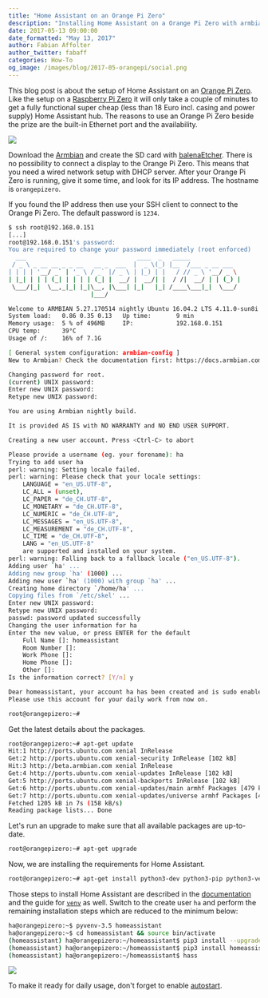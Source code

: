 ```yaml
---
title: "Home Assistant on an Orange Pi Zero"
description: "Installing Home Assistant on a Orange Pi Zero with armbian."
date: 2017-05-13 09:00:00
date_formatted: "May 13, 2017"
author: Fabian Affolter
author_twitter: fabaff
categories: How-To
og_image: /images/blog/2017-05-orangepi/social.png
---
```


This blog post is about the setup of Home Assistant on an [Orange Pi Zero](http://www.orangepi.org/orangepizero/). Like the setup on a [Raspberry Pi Zero](/blog/2017/05/01/home-assistant-on-raspberry-pi-zero-in-30-minutes/) it will only take a couple of minutes to get a fully functional super cheap (less than 18 Euro incl. casing and power supply) Home Assistant hub. The reasons to use an Orange Pi Zero beside the prize are the built-in Ethernet port and the availability. 

<p class="img">
  <img src="/images/blog/2017-05-orangepi/orangie-pi-setup.png" />
</p>

<!--more-->

Download the [Armbian](https://www.armbian.com/orange-pi-zero/) and create the SD card with [balenaEtcher](https://www.balena.io/etcher). There is no possibility to connect a display to the Orange Pi Zero. This means that you need a wired network setup with DHCP server. After your Orange Pi Zero is running, give it some time, and look for its IP address. The hostname is `orangepizero`.

If you found the IP address then use your SSH client to connect to the Orange Pi Zero. The default password is `1234`.

```bash
$ ssh root@192.168.0.151
[...]
root@192.168.0.151's password: 
You are required to change your password immediately (root enforced)
  ___                               ____  _   _____
 / _ \ _ __ __ _ _ __   __ _  ___  |  _ \(_) |__  /___ _ __ ___
| | | | '__/ _` | '_ \ / _` |/ _ \ | |_) | |   / // _ \ '__/ _ \ 
| |_| | | | (_| | | | | (_| |  __/ |  __/| |  / /|  __/ | | (_) |
 \___/|_|  \__,_|_| |_|\__, |\___| |_|   |_| /____\___|_|  \___/ 
                       |___/                                     

Welcome to ARMBIAN 5.27.170514 nightly Ubuntu 16.04.2 LTS 4.11.0-sun8i
System load:   0.86 0.35 0.13  	Up time:       9 min
Memory usage:  5 % of 496MB  	IP:            192.168.0.151
CPU temp:      39°C
Usage of /:    16% of 7.1G

[ General system configuration: armbian-config ]
New to Armbian? Check the documentation first: https://docs.armbian.com

Changing password for root.
(current) UNIX password: 
Enter new UNIX password: 
Retype new UNIX password: 

You are using Armbian nightly build.

It is provided AS IS with NO WARRANTY and NO END USER SUPPORT.

Creating a new user account. Press <Ctrl-C> to abort

Please provide a username (eg. your forename): ha
Trying to add user ha
perl: warning: Setting locale failed.
perl: warning: Please check that your locale settings:
	LANGUAGE = "en_US.UTF-8",
	LC_ALL = (unset),
	LC_PAPER = "de_CH.UTF-8",
	LC_MONETARY = "de_CH.UTF-8",
	LC_NUMERIC = "de_CH.UTF-8",
	LC_MESSAGES = "en_US.UTF-8",
	LC_MEASUREMENT = "de_CH.UTF-8",
	LC_TIME = "de_CH.UTF-8",
	LANG = "en_US.UTF-8"
    are supported and installed on your system.
perl: warning: Falling back to a fallback locale ("en_US.UTF-8").
Adding user `ha' ...
Adding new group `ha' (1000) ...
Adding new user `ha' (1000) with group `ha' ...
Creating home directory `/home/ha' ...
Copying files from `/etc/skel' ...
Enter new UNIX password: 
Retype new UNIX password: 
passwd: password updated successfully
Changing the user information for ha
Enter the new value, or press ENTER for the default
	Full Name []: homeassistant
	Room Number []: 
	Work Phone []: 
	Home Phone []: 
	Other []: 
Is the information correct? [Y/n] y

Dear homeassistant, your account ha has been created and is sudo enabled.
Please use this account for your daily work from now on.

root@orangepizero:~# 
```
Get the latest details about the packages.

```bash
root@orangepizero:~# apt-get update
Hit:1 http://ports.ubuntu.com xenial InRelease
Get:2 http://ports.ubuntu.com xenial-security InRelease [102 kB]
Hit:3 http://beta.armbian.com xenial InRelease
Get:4 http://ports.ubuntu.com xenial-updates InRelease [102 kB]
Get:5 http://ports.ubuntu.com xenial-backports InRelease [102 kB]
Get:6 http://ports.ubuntu.com xenial-updates/main armhf Packages [479 kB]
Get:7 http://ports.ubuntu.com xenial-updates/universe armhf Packages [419 kB]
Fetched 1205 kB in 7s (158 kB/s)
Reading package lists... Done
```
Let's run an upgrade to make sure that all available packages are up-to-date.

```bash
root@orangepizero:~# apt-get upgrade
```
Now, we are installing the requirements for Home Assistant.

```bash
root@orangepizero:~# apt-get install python3-dev python3-pip python3-venv
```

Those steps to install Home Assistant are described in the [documentation](/docs/installation/armbian/) and the guide for [`venv`](/docs/installation/virtualenv/) as well. Switch to the create user `ha` and perform the remaining installation steps which are reduced to the minimum below:

```bash
ha@orangepizero:~$ pyvenv-3.5 homeassistant
ha@orangepizero:~$ cd homeassistant && source bin/activate
(homeassistant) ha@orangepizero:~/homeassistant$ pip3 install --upgrade pip
(homeassistant) ha@orangepizero:~/homeassistant$ pip3 install homeassistant
(homeassistant) ha@orangepizero:~/homeassistant$ hass
```

<p class="img">
  <img src="/images/blog/2017-05-orangepi/orange-pi-running.png" />
</p>

To make it ready for daily usage, don't forget to enable [autostart](/docs/autostart/).
